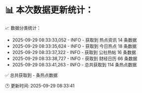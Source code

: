 📊 本次数据更新统计：
==========================

📈 数据分类统计：
- 2025-09-29 08:33:33,052 - INFO - 获取到 热点资讯 14 条数据
- 2025-09-29 08:33:35,624 - INFO - 获取到 今日热点 18 条数据
- 2025-09-29 08:33:37,322 - INFO - 获取到 公社热帖 16 条数据
- 2025-09-29 08:33:38,727 - INFO - 获取到 财经日历 66 条数据
- 2025-09-29 08:33:41,263 - INFO - 总共获取到 114 条热点数据

✅ 总共获取到 - 条热点数据

🕐 更新时间: 2025-09-29 08:33:41
